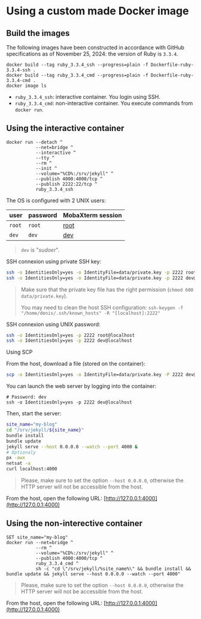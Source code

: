 # Using a custom made Docker image

## Build the images

The following images have been constructed in accordance with GitHub specifications as of November 25, 2024:
the version of Ruby is `3.3.4`.

```Batchfile
docker build --tag ruby_3.3.4_ssh --progress=plain -f Dockerfile-ruby-3.3.4-ssh .
docker build --tag ruby_3.3.4_cmd --progress=plain -f Dockerfile-ruby-3.3.4-cmd .
docker image ls
```

* `ruby_3.3.4_ssh`: interactive container. You login using SSH.
* `ruby_3.3.4_cmd`: non-interactive container. You execute commands from `docker run`.

## Using the interactive container

```Batchfile
docker run --detach ^
           --net=bridge ^
           --interactive ^
           --tty ^
           --rm ^
           --init ^
           --volume="%CD%:/srv/jekyll" ^
           --publish 4000:4000/tcp ^
           --publish 2222:22/tcp ^
           ruby_3.3.4_ssh
```

The OS is configured with 2 UNIX users:

| user               | password           | MobaXterm session                         |
|--------------------|--------------------|-------------------------------------------|
| `root`             | `root`             | [root](data/ContainerUbuntuSamyRoot.moba) |
| `dev`              | `dev`              | [dev](data/ContainerUbuntuSamyDev.moba)   |

> `dev` is "_sudoer_".

SSH connexion using private SSH key:

```bash
ssh -o IdentitiesOnly=yes -o IdentityFile=data/private.key -p 2222 root@localhost
ssh -o IdentitiesOnly=yes -o IdentityFile=data/private.key -p 2222 dev@localhost
```

> Make sure that the private key file has the right permission (`chmod 600 data/private.key`).
>
> You may need to clean the host SSH configuration: `ssh-keygen -f "/home/denis/.ssh/known_hosts" -R "[localhost]:2222"`

SSH connexion using UNIX password:

```bash
ssh -o IdentitiesOnly=yes -p 2222 root@localhost
ssh -o IdentitiesOnly=yes -p 2222 dev@localhost
```

Using SCP 

From the host, download a file (stored on the container):

```bash
scp -o IdentitiesOnly=yes -o IdentityFile=data/private.key -P 2222 dev@localhost:/tmp/sftp-example-download.dump /tmp/
```

You can launch the web server by logging into the container:

```Batchfile
# Password: dev
ssh -o IdentitiesOnly=yes -p 2222 dev@localhost
```

Then, start the server:

```bash
site_name="my-blog"
cd "/srv/jekyll/${site_name}"
bundle install
bundle update
jekyll serve --host 0.0.0.0 --watch --port 4000 &
# Optionaly
px -awx
netsat -a
curl localhost:4000
```

> Please, make sure to set the option `--host 0.0.0.0`, otherwise the HTTP server will not be accessible from the host.

From the host, open the following URL: [http://127.0.0.1:4000](http://127.0.0.1:4000)

## Using the non-interective container

```Batchfile
SET site_name="my-blog"
docker run --net=bridge ^
           --rm ^
           --volume="%CD%:/srv/jekyll" ^
           --publish 4000:4000/tcp ^
           ruby_3.3.4_cmd ^
           sh -c "cd \"/srv/jekyll/%site_name%\" && bundle install && bundle update && jekyll serve --host 0.0.0.0 --watch --port 4000"
```

> Please, make sure to set the option `--host 0.0.0.0`, otherwise the HTTP server will not be accessible from the host.

From the host, open the following URL: [http://127.0.0.1:4000](http://127.0.0.1:4000)
